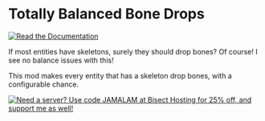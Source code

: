 # Totally Balanced Bone Drops

[![Read the Documentation](https://cdn.jsdelivr.net/npm/@intergrav/devins-badges@2/assets/cozy/documentation/ghpages_vector.svg)](https://docs.jamalam.tech/totally-balanced-bone-drops/about/)

If most entities have skeletons, surely they should drop bones? Of course! I see no balance issues with this!

This mod makes every entity that has a skeleton drop bones, with a configurable chance.

[![Need a server? Use code JAMALAM at Bisect Hosting for 25% off, and support me as well!](https://www.bisecthosting.com/partners/custom-banners/bed9e0dd-9142-4d6e-8683-b593593c11ff.webp)](https://bisecthosting.com/jamalam)
